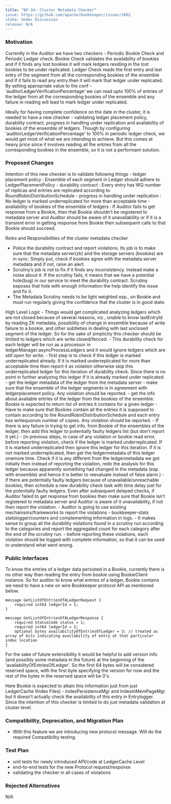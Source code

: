 ```yaml
---
title: "BP-34: Cluster Metadata Checker“
issue: https://github.com/apache/bookkeeper/issues/1602
state: Under Discussion
release: N/A
---
```


### Motivation

Currently in the Auditor we have two checkers - Periodic Bookie Check and Periodic Ledger check. Bookie Check validates the availability of bookies and if it finds any lost bookies it will mark ledgers residing in the lost bookies to be under replicated. Ledger Check reads the first entry and last entry of the segment from all the corresponding bookies of the ensemble and if it fails to read any entry then it will mark that ledger under replicated.  By setting appropriate value to the conf - ‘auditorLedgerVerificationPercentage’ we can read upto 100% of entries of the ledger from all the corresponding bookies of the ensemble and any failure in reading will lead to mark ledger under replicated.

Ideally for having complete confidence on the date in the cluster, it is needed to have a new checker - validating ledger placement policy, durability contract, progress in handling under replication and availability of bookies of the ensemble of ledgers. Though by configuring 'auditorLedgerVerificationPercentage' to 100% in periodic ledger check, we would get most of what we are intending to achieve. But this comes at heavy price since it involves reading all the entries from all the corresponding bookies in the ensemble, so it is not a performant solution.

### Proposed Changes

Intention of this new checker is to validate following things
	- ledger placement policy : Ensemble of each segment in Ledger should adhere to LedgerPlacementPolicy
	- durability contract : Every entry has WQ number of replicas and entries are replicated according to RoundRobinDistributionSchedule
	- progress in handling under replication : No ledger is marked underreplicated for more than acceptable time
	- availability of bookies of the ensemble of ledgers : If Auditor fails to get response from a Bookie, then that Bookie shouldn’t be registered to metadata server and Auditor should be aware of it unavailability or if it is a transient error in getting response from Bookie then subsequent calls to that Bookie should succeed.

Roles and Responsibilities of the cluster metadata checker
  - Police the durability contract and report violations. Its job is to make sure that the metadata server(zk) and the storage servers (bookies) are in sync. Simply put, check if bookies agree with the metadata server metadata and if not, raise an alert.
  - Scrutiny’s job is not to fix if it finds any inconsistency. Instead make a noise about it. If the scrutiny fails, it means that we have a potential hole(bug) in our service to meet the durability contract. Scrutiny exposes that hole with enough information the help identify the issue and fix it.
  - The Metadata Scrutiny needs to be light weighted esp., on Bookie and must run regularly giving the confidence that the cluster is in good state.

High Level Logic
	- Things would get complicated analyzing ledgers which are not closed because of several reasons, viz., unable to know lastEntryId by reading ZK metadata, possibility of change in ensemble because of write failure to a bookie, and other subtleties in dealing with last unclosed segment of the ledger. So for the sake of simplicity this checker should be limited to ledgers which are write closed/fenced.
	- This durability check for each ledger will be run as a processor in ledgerManager.asyncProcessLedgers and it would ignore ledgers which are still open for write.
	- first step is to check if this ledger is marked underreplicated already. If it is marked underreplicated for more than acceptable time then report it as violation otherwise skip this underreplicated ledger for this iteration of durability check. Since there is no point in further analyzing this ledger if it is already marked under replicated.
	- get the ledger metadata of the ledger from the metadata server
	- make sure that the ensemble of the ledger segments is in agreement with ledgerplacement policy. Any violation should be reported.
	- get the info about available entries of the ledger from the bookies of the ensemble. Bookie is expected to return list of entries it contains for a given ledger
	- Have to make sure that Bookies contain all the entries it is supposed to contain according to the RoundRobinDistributionSchedule and each entry has writequorum number of copies. Any violation should be reported.
	- If there is any failure in trying to get info. from Bookie of the ensembles of the ledger, then add this ledger to potentially faulty ledgers list (but don't report it yet.)
	- (in previous steps, in case of any violation or bookie read error, before reporting violation, check if the ledger is marked underreplicated. If it is marked underreplicated then ignore this ledger for this iteration. If it is not marked underreplicated, then get the ledgermetadata of this ledger onemore time. Check if it is any different from the ledgermetadata we got initially then instead of reporting the violation, redo the analysis for this ledger because apparently something had changed in the metadata (esp. with ensemble) and hence it is better to reevaluate instead of false alarm.)
	- if there are potentially faulty ledgers because of unavailable/unreachable bookies, then schedule a new durability check task with time delay just for the potentially faulty ledgers. Even after subsequent delayed checks, if Auditor failed to get response from bookies then make sure that Bookie isn’t registered to metadata server and Auditor is aware of it unavailability, if not then report the violation.
	- Auditor is going to use existing mechanisms/frameworks to report the violations - bookkeeper-stats statslogger/counters and complementing information in logs.
	- It makes sense to group all the durability violations found in a scrutiny run according to the categories and report the aggregated count for each category after the end of the scrutiny run.
	- before reporting these violations, each violation should be logged with complete information, so that it can be used to understand what went wrong.

### Public Interfaces

To know the entries of a ledger data persisted in a Bookie, currently there is no other way than reading the entry from bookie using BookieClient instance. So for auditor to know what entries of a ledger, Bookie contains we need to have a new on wire Bookkeeper protocol API as mentioned below.

```
message GetListOfEntriesOfALedgerRequest {
	required int64 ledgerId = 1;
}

message GetListOfEntriesOfALedgerResponse {
	required StatusCode status = 1;
	required int64 ledgerId = 2;
	optional bytes availabilityOfEntriesOfLedger = 3; // treated as array of bits indicating availability of entry at that particular index location		
}
```

For the sake of future extensibility it would be helpful to add version info (and possibly some metadata in the future) at the beginning of the 'availabilityOfEntriesOfLedger'. So the first 64 bytes will be considered reserved space, with the first byte specifying the version for now and the rest of the bytes in the reserved space will be 0's.

Here Bookie is expected to attain this information just from just LedgerCache (Index Files) - IndexPersistenceMgr and IndexInMemPageMgr but it doesn’t actually check the availability of this entry in Entrylogger. Since the intention of this checker is limited to do just metadata validation at cluster level.

### Compatibility, Deprecation, and Migration Plan

- With this feature we are introducing new protocol message. Will do the required Compatibility testing.

### Test Plan

- unit tests for newly introduced API/code at LedgerCache Level
- end-to-end tests for the new Protocol request/response
- validating the checker in all cases of violations

### Rejected Alternatives

N/A

